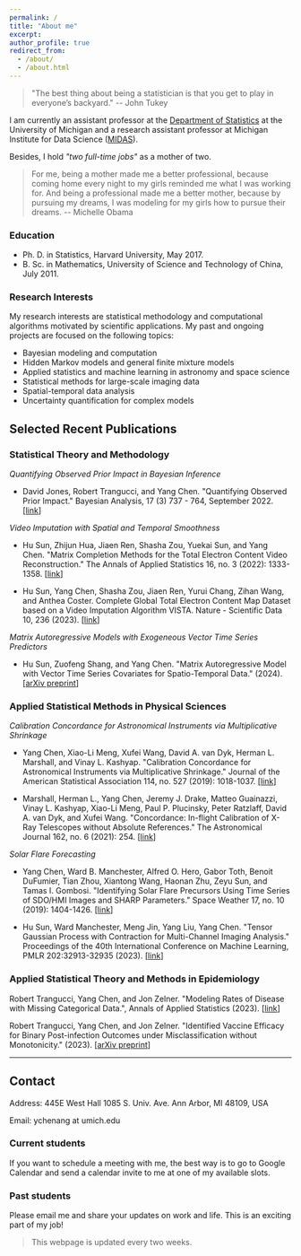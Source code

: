 ```yaml
---
permalink: /
title: "About me"
excerpt: 
author_profile: true
redirect_from: 
  - /about/
  - /about.html
---
```


> "The best thing about being a statistician is that you get to play in everyone’s backyard." -- John Tukey

I am currently an assistant professor at the [Department of Statistics](https://lsa.umich.edu/stats/people/faculty/YangChen.html) at the University of Michigan 
and a research assistant professor at Michigan Institute for Data Science ([MIDAS](https://midas.umich.edu/)).


Besides, I hold *"two full-time jobs"* as a mother of two.

> For me, being a mother made me a better professional, because coming home every night to my girls reminded me what I was working for. And being a professional made me a better mother, because by pursuing my dreams, I was modeling for my girls how to pursue their dreams. -- Michelle Obama


### Education

* Ph. D. in Statistics, Harvard University, May 2017.
* B. Sc. in Mathematics, University of Science and Technology of China, July 2011.


### Research Interests
  
My research interests are statistical methodology and computational algorithms motivated by scientific applications. My past and ongoing projects are focused on the following topics:

* Bayesian modeling and computation
* Hidden Markov models and general finite mixture models
* Applied statistics and machine learning in astronomy and space science
* Statistical methods for large-scale imaging data
* Spatial-temporal data analysis
* Uncertainty quantification for complex models


## Selected Recent Publications

### Statistical Theory and Methodology


*Quantifying Observed Prior Impact in Bayesian Inference*

- David Jones, Robert Trangucci, and Yang Chen. "Quantifying Observed Prior Impact." Bayesian Analysis, 17 (3) 737 - 764, September 2022. [[link](https://doi.org/10.1214/21-BA1271)]

*Video Imputation with Spatial and Temporal Smoothness*

- Hu Sun, Zhijun Hua, Jiaen Ren, Shasha Zou, Yuekai Sun, and Yang Chen. "Matrix Completion Methods for the Total Electron Content Video Reconstruction." The Annals of Applied Statistics 16, no. 3 (2022): 1333-1358. [[link](https://projecteuclid.org/journals/annals-of-applied-statistics/volume-16/issue-3/Matrix-completion-methods-for-the-total-electron-content-video-reconstruction/10.1214/21-AOAS1541.full)]

- Hu Sun, Yang Chen, Shasha Zou, Jiaen Ren, Yurui Chang, Zihan Wang, and Anthea Coster. Complete Global Total Electron Content Map Dataset based on a Video Imputation Algorithm VISTA. Nature - Scientific Data 10, 236 (2023). [[link](https://doi.org/10.1038/s41597-023-02138-7)]

*Matrix Autoregressive Models with Exogeneous Vector Time Series Predictors*

- Hu Sun, Zuofeng Shang, and Yang Chen. "Matrix Autoregressive Model with Vector Time Series Covariates for Spatio-Temporal Data." (2024). [[arXiv preprint](https://arxiv.org/abs/2305.15671)]

### Applied Statistical Methods in Physical Sciences


*Calibration Concordance for Astronomical Instruments via Multiplicative Shrinkage*

- Yang Chen, Xiao-Li Meng, Xufei Wang, David A. van Dyk, Herman L. Marshall, and Vinay L. Kashyap. "Calibration Concordance for Astronomical Instruments via Multiplicative Shrinkage." Journal of the American Statistical Association 114, no. 527 (2019): 1018-1037. [[link](https://www.tandfonline.com/doi/full/10.1080/01621459.2018.1528978)]

- Marshall, Herman L., Yang Chen, Jeremy J. Drake, Matteo Guainazzi, Vinay L. Kashyap, Xiao-Li Meng, Paul P. Plucinsky, Peter Ratzlaff, David A. van Dyk, and Xufei Wang. "Concordance: In-flight Calibration of X-Ray Telescopes without Absolute References." The Astronomical Journal 162, no. 6 (2021): 254. [[link](https://iopscience.iop.org/article/10.3847/1538-3881/ac230a/meta)]

*Solar Flare Forecasting*

- Yang Chen, Ward B. Manchester, Alfred O. Hero, Gabor Toth, Benoit DuFumier, Tian Zhou, Xiantong Wang, Haonan Zhu, Zeyu Sun, and Tamas I. Gombosi. "Identifying Solar Flare Precursors Using Time Series of SDO/HMI Images and SHARP Parameters." Space Weather 17, no. 10 (2019): 1404-1426. [[link](https://agupubs.onlinelibrary.wiley.com/doi/full/10.1029/2019SW002214)]

- Hu Sun, Ward Manchester, Meng Jin, Yang Liu, Yang Chen. "Tensor Gaussian Process with Contraction for Multi-Channel Imaging Analysis." Proceedings of the 40th International Conference on Machine Learning, PMLR 202:32913-32935 (2023). [[link](https://proceedings.mlr.press/v202/sun23f.html)]

### Applied Statistical Theory and Methods in Epidemiology


Robert Trangucci, Yang Chen, and Jon Zelner. "Modeling Rates of Disease with Missing Categorical Data.", Annals of Applied Statistics (2023). [[link](https://projecteuclid.org/journals/annals-of-applied-statistics/volume-17/issue-4/Modeling-racial-ethnic-differences-in-COVID-19-incidence-with-covariates/10.1214/22-AOAS1711.full)]

Robert Trangucci, Yang Chen, and Jon Zelner. "Identified Vaccine Efficacy for Binary Post-infection Outcomes under Misclassification without Monotonicity." (2023). [[arXiv preprint](https://arxiv.org/abs/2211.16502)]


---

## Contact

Address: 
445E West Hall
1085 S. Univ. Ave.
Ann Arbor, MI 48109, USA

Email: ychenang at umich.edu

### Current students

If you want to schedule a meeting with me, the best way is to go to Google Calendar and send a calendar invite to me at one of my available slots. 

### Past students

Please email me and share your updates on work and life. This is an exciting part of my job!




> This webpage is updated every two weeks. 
